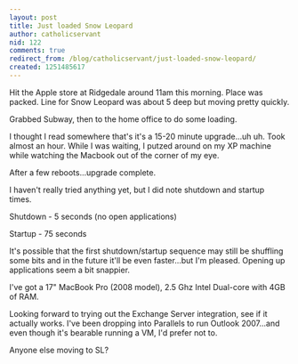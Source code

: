 ```yaml
---
layout: post
title: Just loaded Snow Leopard
author: catholicservant
nid: 122
comments: true
redirect_from: /blog/catholicservant/just-loaded-snow-leopard/
created: 1251485617
---
```

<p>Hit the Apple store at Ridgedale around 11am this morning. Place was packed. Line for Snow Leopard was about 5 deep but moving pretty quickly.</p>
<p>Grabbed Subway, then to the home office to do some loading.</p>
<p>I thought I read somewhere that's it's a 15-20 minute upgrade...uh uh. Took almost an hour. While I was waiting, I putzed around on my XP machine while watching the Macbook out of the corner of my eye.</p>
<p>After a few reboots...upgrade complete.</p>
<p>I haven't really tried anything yet, but I did note shutdown and startup times.&nbsp;</p>
<p>Shutdown - 5 seconds (no open applications)</p>
<p>Startup - 75 seconds</p>
<p>It's possible that the first shutdown/startup sequence may still be shuffling some bits and in the future it'll be even faster...but I'm pleased. Opening up applications seem a bit snappier.</p>
<p>I've got a 17&quot; MacBook Pro (2008 model), 2.5 Ghz Intel Dual-core with 4GB of RAM. &nbsp;</p>
<p>Looking forward to trying out the Exchange Server integration, see if it actually works. I've been dropping into Parallels to run Outlook 2007...and even though it's bearable running a VM, I'd prefer not to.</p>
<p>Anyone else moving to SL?</p>
